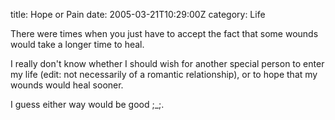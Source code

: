 title: Hope or Pain
date: 2005-03-21T10:29:00Z
category: Life

There were times when you just have to accept the fact that some wounds would take a longer time to heal.

I really don't know whether I should wish for another special person to enter my life (edit: not necessarily of a romantic relationship), or to hope that my wounds would heal sooner.

I guess either way would be good ;_;.
